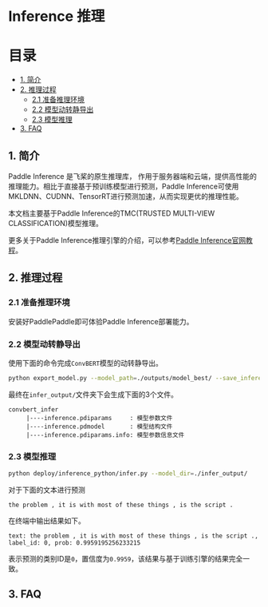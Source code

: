 # Inference 推理


# 目录

- [1. 简介]()
- [2. 推理过程]()
    - [2.1 准备推理环境]()
    - [2.2 模型动转静导出]()
    - [2.3 模型推理]()
- [3. FAQ]()


## 1. 简介

Paddle Inference 是飞桨的原生推理库， 作用于服务器端和云端，提供高性能的推理能力。相比于直接基于预训练模型进行预测，Paddle Inference可使用MKLDNN、CUDNN、TensorRT进行预测加速，从而实现更优的推理性能。

本文档主要基于Paddle Inference的TMC(TRUSTED MULTI-VIEW CLASSIFICATION)模型推理。

更多关于Paddle Inference推理引擎的介绍，可以参考[Paddle Inference官网教程](https://www.paddlepaddle.org.cn/documentation/docs/zh/guides/05_inference_deployment/inference/inference_cn.html)。


## 2. 推理过程

### 2.1 准备推理环境

安装好PaddlePaddle即可体验Paddle Inference部署能力。


### 2.2 模型动转静导出

使用下面的命令完成`ConvBERT`模型的动转静导出。

```bash
python export_model.py --model_path=./outputs/model_best/ --save_inference_dir=./infer_output
```

最终在`infer_output/`文件夹下会生成下面的3个文件。

```
convbert_infer
     |----inference.pdiparams     : 模型参数文件
     |----inference.pdmodel       : 模型结构文件
     |----inference.pdiparams.info: 模型参数信息文件
```

### 2.3 模型推理


```bash
python deploy/inference_python/infer.py --model_dir=./infer_output/
```

对于下面的文本进行预测

`the problem , it is with most of these things , is the script .`

在终端中输出结果如下。

```
text: the problem , it is with most of these things , is the script ., label_id: 0, prob: 0.9959195256233215
```

表示预测的类别ID是`0`，置信度为`0.9959`，该结果与基于训练引擎的结果完全一致。


## 3. FAQ